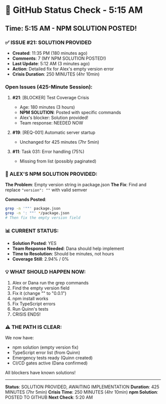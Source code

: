 # 🐙 GitHub Status Check - 5:15 AM

## Time: 5:15 AM - NPM SOLUTION POSTED!

### ✅ ISSUE #21: SOLUTION PROVIDED
- **Created**: 11:35 PM (180 minutes ago)
- **Comments**: 7 (MY NPM SOLUTION POSTED!)
- **Last Update**: 5:12 AM (3 minutes ago)
- **Action**: Detailed fix for Alex's empty version error
- **Crisis Duration**: 250 MINUTES (4hr 10min)

### Open Issues (425-Minute Session):
1. **#21**: [BLOCKER] Test Coverage Crisis
   - Age: 180 minutes (3 hours)
   - **NPM SOLUTION**: Posted with specific commands
   - Alex's blocker: Solution provided!
   - Team response: NEEDED NOW
   
2. **#19**: [REQ-001] Automatic server startup
   - Unchanged for 425 minutes (7hr 5min)
   
3. **#11**: Task 031: Error handling (75%)
   - Missing from list (possibly paginated)

### 🚨 ALEX'S NPM SOLUTION PROVIDED:

**The Problem**: Empty version string in package.json
**The Fix**: Find and replace `"version": ""` with valid semver

**Commands Posted**:
```bash
grep -n '""' package.json
grep -n ': ""' */package.json
# Then fix the empty version field
```

### 📊 CURRENT STATUS:
- **Solution Posted**: YES
- **Team Response Needed**: Dana should help implement
- **Time to Resolution**: Should be minutes, not hours
- **Coverage Still**: 2.94% / 0%

### 💡 WHAT SHOULD HAPPEN NOW:
1. Alex or Dana run the grep commands
2. Find the empty version field
3. Fix it (change "" to "0.0.1")
4. npm install works
5. Fix TypeScript errors
6. Run Quinn's tests
7. CRISIS ENDS!

### ⚠️ THE PATH IS CLEAR:
We now have:
- npm solution (empty version fix)
- TypeScript error list (from Quinn)
- Emergency tests ready (Quinn created)
- CI/CD gates active (Dana confirmed)

All blockers have known solutions!

---
**Status**: SOLUTION PROVIDED, AWAITING IMPLEMENTATION
**Duration**: 425 MINUTES (7hr 5min)
**Crisis Time**: 250 MINUTES (4hr 10min)
**npm Solution**: POSTED TO GITHUB
**Next Check**: 5:20 AM